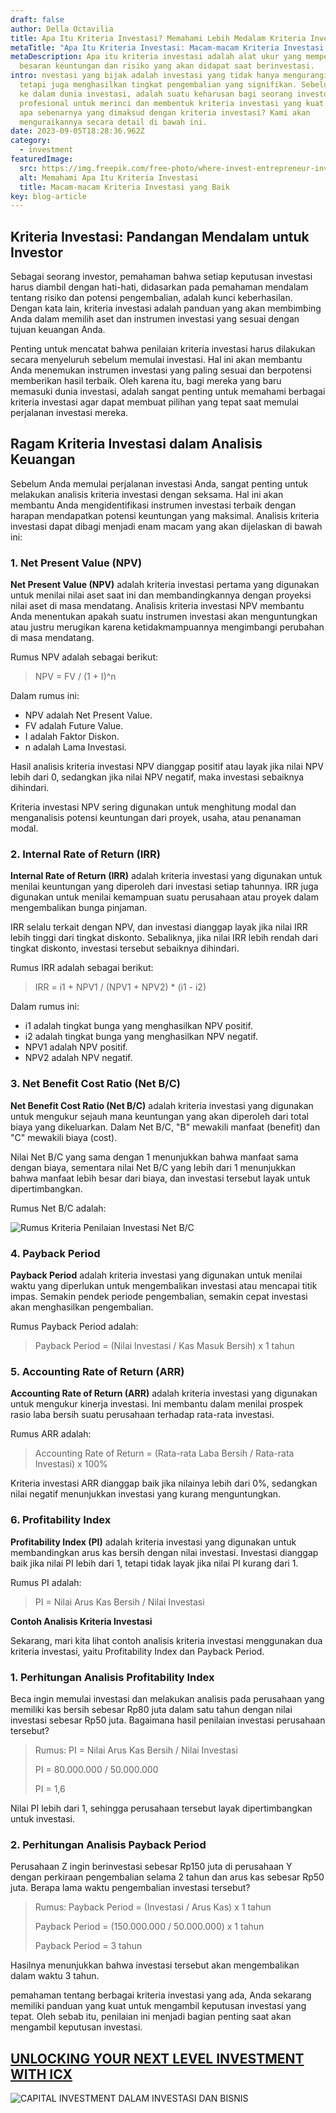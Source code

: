 ```yaml
---
draft: false
author: Della Octavilia
title: Apa Itu Kriteria Investasi? Memahami Lebih Medalam Kriteria Investasi
metaTitle: "Apa Itu Kriteria Investasi: Macam-macam Kriteria Investasi yang Baik"
metaDescription: Apa itu kriteria investasi adalah alat ukur yang memperkirakan
  besaran keuntungan dan risiko yang akan didapat saat berinvestasi.
intro: nvestasi yang bijak adalah investasi yang tidak hanya mengurangi risiko,
  tetapi juga menghasilkan tingkat pengembalian yang signifikan. Sebelum terjun
  ke dalam dunia investasi, adalah suatu keharusan bagi seorang investor
  profesional untuk merinci dan membentuk kriteria investasi yang kuat. Tetapi,
  apa sebenarnya yang dimaksud dengan kriteria investasi? Kami akan
  menguraikannya secara detail di bawah ini.
date: 2023-09-05T18:28:36.962Z
category:
  - investment
featuredImage:
  src: https://img.freepik.com/free-photo/where-invest-entrepreneur-investment-financial-risk-assessment-concept_53876-132587.jpg?w=740&t=st=1660889151~exp=1660889751~hmac=6c084d479ab8b4ed69c0e08b62e1da6fb4fc416e63c459d2bc772746f7bc2c77
  alt: Memahami Apa Itu Kriteria Investasi
  title: Macam-macam Kriteria Investasi yang Baik
key: blog-article
---
```

## Kriteria Investasi: Pandangan Mendalam untuk Investor

Sebagai seorang investor, pemahaman bahwa setiap keputusan investasi harus diambil dengan hati-hati, didasarkan pada pemahaman mendalam tentang risiko dan potensi pengembalian, adalah kunci keberhasilan. Dengan kata lain, kriteria investasi adalah panduan yang akan membimbing Anda dalam memilih aset dan instrumen investasi yang sesuai dengan tujuan keuangan Anda.

Penting untuk mencatat bahwa penilaian kriteria investasi harus dilakukan secara menyeluruh sebelum memulai investasi. Hal ini akan membantu Anda menemukan instrumen investasi yang paling sesuai dan berpotensi memberikan hasil terbaik. Oleh karena itu, bagi mereka yang baru memasuki dunia investasi, adalah sangat penting untuk memahami berbagai kriteria investasi agar dapat membuat pilihan yang tepat saat memulai perjalanan investasi mereka.

## **Ragam Kriteria Investasi dalam Analisis Keuangan**

Sebelum Anda memulai perjalanan investasi Anda, sangat penting untuk melakukan analisis kriteria investasi dengan seksama. Hal ini akan membantu Anda mengidentifikasi instrumen investasi terbaik dengan harapan mendapatkan potensi keuntungan yang maksimal. Analisis kriteria investasi dapat dibagi menjadi enam macam yang akan dijelaskan di bawah ini:

### 1. Net Present Value (NPV)

**Net Present Value (NPV)** adalah kriteria investasi pertama yang digunakan untuk menilai nilai aset saat ini dan membandingkannya dengan proyeksi nilai aset di masa mendatang. Analisis kriteria investasi NPV membantu Anda menentukan apakah suatu instrumen investasi akan menguntungkan atau justru merugikan karena ketidakmampuannya mengimbangi perubahan di masa mendatang.

Rumus NPV adalah sebagai berikut:

> NPV = FV / (1 + I)^n

Dalam rumus ini:

* NPV adalah Net Present Value.
* FV adalah Future Value.
* I adalah Faktor Diskon.
* n adalah Lama Investasi.

Hasil analisis kriteria investasi NPV dianggap positif atau layak jika nilai NPV lebih dari 0, sedangkan jika nilai NPV negatif, maka investasi sebaiknya dihindari.

Kriteria investasi NPV sering digunakan untuk menghitung modal dan menganalisis potensi keuntungan dari proyek, usaha, atau penanaman modal.

### 2. Internal Rate of Return (IRR)

**Internal Rate of Return (IRR)** adalah kriteria investasi yang digunakan untuk menilai keuntungan yang diperoleh dari investasi setiap tahunnya. IRR juga digunakan untuk menilai kemampuan suatu perusahaan atau proyek dalam mengembalikan bunga pinjaman.

IRR selalu terkait dengan NPV, dan investasi dianggap layak jika nilai IRR lebih tinggi dari tingkat diskonto. Sebaliknya, jika nilai IRR lebih rendah dari tingkat diskonto, investasi tersebut sebaiknya dihindari.

Rumus IRR adalah sebagai berikut:

> IRR = i1 + NPV1 / (NPV1 + NPV2) * (i1 - i2)

Dalam rumus ini:

* i1 adalah tingkat bunga yang menghasilkan NPV positif.
* i2 adalah tingkat bunga yang menghasilkan NPV negatif.
* NPV1 adalah NPV positif.
* NPV2 adalah NPV negatif.

### 3. Net Benefit Cost Ratio (Net B/C)

**Net Benefit Cost Ratio (Net B/C)** adalah kriteria investasi yang digunakan untuk mengukur sejauh mana keuntungan yang akan diperoleh dari total biaya yang dikeluarkan. Dalam Net B/C, "B" mewakili manfaat (benefit) dan "C" mewakili biaya (cost).

Nilai Net B/C yang sama dengan 1 menunjukkan bahwa manfaat sama dengan biaya, sementara nilai Net B/C yang lebih dari 1 menunjukkan bahwa manfaat lebih besar dari biaya, dan investasi tersebut layak untuk dipertimbangkan.

Rumus Net B/C adalah:

![Rumus Kriteria Penilaian Investasi Net B/C](https://lh5.googleusercontent.com/c72I6trKf11teV294FWz3MosSBei6R8Ag90EQbP2TTDSRFqhmw2gidb5uyM8C9IW_olVlevRztxQREg8Nw94RLxvNVk1VnnqFGKhaWLjTuWOzi3XzAGWjSr5839HNURCScj3mymDSvucsMIU4GVmb24)

### 4. Payback Period

**Payback Period** adalah kriteria investasi yang digunakan untuk menilai waktu yang diperlukan untuk mengembalikan investasi atau mencapai titik impas. Semakin pendek periode pengembalian, semakin cepat investasi akan menghasilkan pengembalian.

Rumus Payback Period adalah:

> Payback Period = (Nilai Investasi / Kas Masuk Bersih) x 1 tahun

### 5. Accounting Rate of Return (ARR)

**Accounting Rate of Return (ARR)** adalah kriteria investasi yang digunakan untuk mengukur kinerja investasi. Ini membantu dalam menilai prospek rasio laba bersih suatu perusahaan terhadap rata-rata investasi.

Rumus ARR adalah:

> Accounting Rate of Return = (Rata-rata Laba Bersih / Rata-rata Investasi) x 100%

Kriteria investasi ARR dianggap baik jika nilainya lebih dari 0%, sedangkan nilai negatif menunjukkan investasi yang kurang menguntungkan.

### 6. Profitability Index

**Profitability Index (PI)** adalah kriteria investasi yang digunakan untuk membandingkan arus kas bersih dengan nilai investasi. Investasi dianggap baik jika nilai PI lebih dari 1, tetapi tidak layak jika nilai PI kurang dari 1.

Rumus PI adalah:

> PI = Nilai Arus Kas Bersih / Nilai Investasi

**Contoh Analisis Kriteria Investasi**

Sekarang, mari kita lihat contoh analisis kriteria investasi menggunakan dua kriteria investasi, yaitu Profitability Index dan Payback Period.

### 1. Perhitungan Analisis Profitability Index

Beca ingin memulai investasi dan melakukan analisis pada perusahaan yang memiliki kas bersih sebesar Rp80 juta dalam satu tahun dengan nilai investasi sebesar Rp50 juta. Bagaimana hasil penilaian investasi perusahaan tersebut?

> Rumus: PI = Nilai Arus Kas Bersih / Nilai Investasi
>
> PI = 80.000.000 / 50.000.000
>
> PI = 1,6

Nilai PI lebih dari 1, sehingga perusahaan tersebut layak dipertimbangkan untuk investasi.

### 2. Perhitungan Analisis Payback Period

Perusahaan Z ingin berinvestasi sebesar Rp150 juta di perusahaan Y dengan perkiraan pengembalian selama 2 tahun dan arus kas sebesar Rp50 juta. Berapa lama waktu pengembalian investasi tersebut?

> Rumus: Payback Period = (Investasi / Arus Kas) x 1 tahun
>
> Payback Period = (150.000.000 / 50.000.000) x 1 tahun
>
> Payback Period = 3 tahun

Hasilnya menunjukkan bahwa investasi tersebut akan mengembalikan dalam waktu 3 tahun.

pemahaman tentang berbagai kriteria investasi yang ada, Anda sekarang memiliki panduan yang kuat untuk mengambil keputusan investasi yang tepat. Oleh sebab itu, penilaian ini menjadi bagian penting saat akan mengambil keputusan investasi.

## [U﻿NLOCKING YOUR NEXT LEVEL INVESTMENT WITH ICX](https://icx.id/?utm_source=content_blog&utm_medium=blog&utm_campaign=blog&utm_id=content_blog&utm_content=blog_content)

![CAPITAL INVESTMENT DALAM INVESTASI DAN BISNIS](/img/rsz_snapinstaapp_346119647_1435083573982006_484823168912654359_n_1080-1-.jpg)
